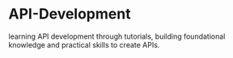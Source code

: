 # API-Development
learning API development through tutorials, building foundational knowledge and practical skills to create APIs.
